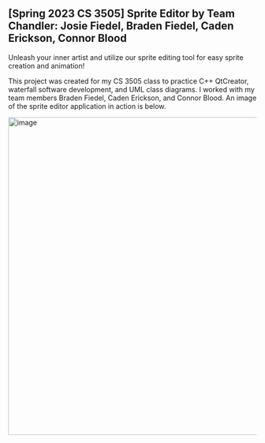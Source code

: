 **[Spring 2023 CS 3505] Sprite Editor by Team Chandler: 
Josie Fiedel, Braden Fiedel, Caden Erickson, Connor Blood**
---------------------------------------------------------------------------------------------------------------
Unleash your inner artist and utilize our sprite editing tool for easy sprite creation and animation!

This project was created for my CS 3505 class to practice C++ QtCreator, waterfall software development,
and UML class diagrams. I worked with my team members Braden Fiedel, Caden Erickson, and Connor Blood. An
image of the sprite editor application in action is below.

<img width="645" alt="image" src="https://github.com/JosieFiedel/Sprite_Editor/assets/112005344/f3fb32d8-e9cc-46d5-bb30-4730aa6bdd2a">
